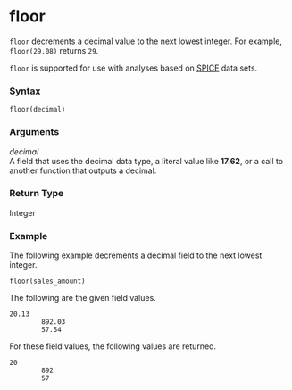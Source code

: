 # floor<a name="floor-function"></a>

`floor` decrements a decimal value to the next lowest integer\. For example, `floor(29.08)` returns `29`\.

`floor` is supported for use with analyses based on [SPICE](welcome.md#spice) data sets\.

### Syntax<a name="floor-function-syntax"></a>

```
floor(decimal)
```

### Arguments<a name="floor-function-arguments"></a>

 *decimal*   
A field that uses the decimal data type, a literal value like **17\.62**, or a call to another function that outputs a decimal\.

### Return Type<a name="floor-function-return-type"></a>

Integer

### Example<a name="floor-function-example"></a>

The following example decrements a decimal field to the next lowest integer\.

```
floor(sales_amount)
```

The following are the given field values\.

```
20.13
        892.03
        57.54
```

For these field values, the following values are returned\.

```
20
        892
        57
```